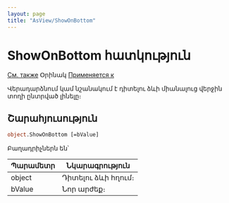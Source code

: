 ```yaml
---
layout: page
title: "AsView/ShowOnBottom"
---
```


# ShowOnBottom հատկություն

[См. также](../Asview.md) Օրինակ [Применяется к](../Asview.md)

Վերադարձնում կամ նշանակում է դիտելու ձևի միանալուց վերջին տողի ընտրված լինելը։

## Շարահյուսություն

``` vb
object.ShowOnBottom [=bValue] 
```
Բաղադրիչներն են՝


| Պարամետր | Նկարագրություն |
|--|--|
| object | Դիտելու ձևի հղում։ |
| bValue| Նոր արժեք։  |

